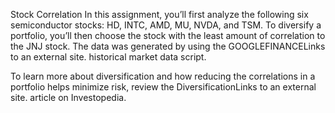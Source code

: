 Stock Correlation
In this assignment, you’ll first analyze the following six semiconductor stocks: HD, INTC, AMD, MU, NVDA, and TSM. To diversify a portfolio, you’ll then choose the stock with the least amount of correlation to the JNJ stock. The data was generated by using the GOOGLEFINANCELinks to an external site. historical market data script.

To learn more about diversification and how reducing the correlations in a portfolio helps minimize risk, review the DiversificationLinks to an external site. article on Investopedia.
